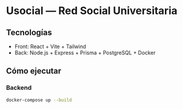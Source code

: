 # Usocial — Red Social Universitaria

## Tecnologías
- Front: React + Vite + Tailwind
- Back: Node.js + Express + Prisma + PostgreSQL + Docker

## Cómo ejecutar

### Backend
```bash
docker-compose up --build
```
